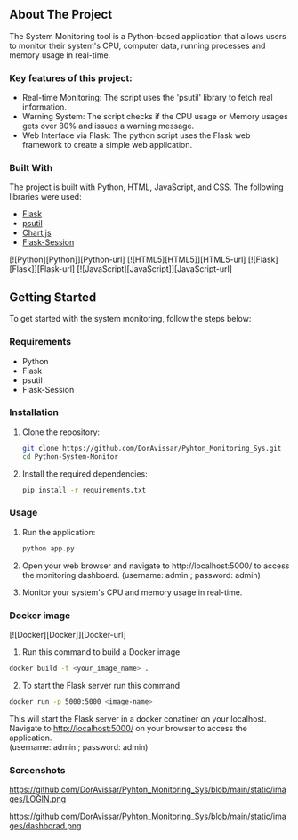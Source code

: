 <!-- ABOUT THE PROJECT -->
## About The Project

The System Monitoring tool is a Python-based application that allows users to monitor their system's CPU, computer data, running processes and memory usage in real-time.

### Key features of this project:
* Real-time Monitoring: The script uses the 'psutil' library to fetch real  information. 
* Warning System: The script checks if the CPU usage or Memory usages gets over 80% and issues a warning message.
* Web Interface via Flask: The python script uses the Flask web framework to create a simple web application.


### Built With
The project is built with Python, HTML, JavaScript, and CSS. The following libraries were used:
* [Flask](https://flask.palletsprojects.com/en/2.0.x/)
* [psutil](https://pypi.org/project/psutil/)
* [Chart.js](https://www.chartjs.org/)
* [Flask-Session](https://flask-session.readthedocs.io/en/latest/)

[![Python][Python]][Python-url] [![HTML5][HTML5]][HTML5-url] [![Flask][Flask]][Flask-url] [![JavaScript][JavaScript]][JavaScript-url]


<!-- Getting Started Section -->
## Getting Started
To get started with the system monitoring, follow the steps below:
<!-- Requirements Section -->
### Requirements

- Python 
- Flask
- psutil
- Flask-Session
<!-- Installation Section -->
### Installation

1. Clone the repository:

   ```bash
   git clone https://github.com/DorAvissar/Pyhton_Monitoring_Sys.git
   cd Python-System-Monitor
    ```

2. Install the required dependencies:

   ```bash
   pip install -r requirements.txt
    ```

### Usage

1. Run the application:
   ```bash
   python app.py
    ```

2. Open your web browser and navigate to http://localhost:5000/ to access the monitoring dashboard. (username: admin ; password: admin)
3. Monitor your system's CPU and memory usage in real-time.

<!-- Docker Section -->
### Docker image
[![Docker][Docker]][Docker-url]
1. Run this command to build a Docker image
```bash
docker build -t <your_image_name> .
```

2. To start the Flask server run this command
```bash
docker run -p 5000:5000 <image-name>
``` 

This will start the Flask server in a docker conatiner on your localhost. \
Navigate to [http://localhost:5000/](http://localhost:5000/) on your browser to access the application. \
(username: admin ; password: admin)

### Screenshots

https://github.com/DorAvissar/Pyhton_Monitoring_Sys/blob/main/static/images/LOGIN.png



https://github.com/DorAvissar/Pyhton_Monitoring_Sys/blob/main/static/images/dashborad.png

